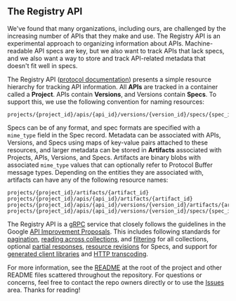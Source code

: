 ## The Registry API

We've found that many organizations, including ours, are challenged by the increasing number of APIs that they make and use. The Registry API is an experimental approach to organizing information about APIs. Machine-readable API specs are key, but we also want to track APIs that lack specs, and we also want a way to store and track API-related metadata that doesn't fit well in specs.

The Registry API ([protocol documentation](/registry/api.html)) presents a simple resource hierarchy for tracking API information. All **APIs** are tracked in a container called a **Project**. APIs contain **Versions**, and Versions contain **Specs**. To support this, we use the following convention for naming resources:

```
projects/{project_id}/apis/{api_id}/versions/{version_id}/specs/{spec_id}
```

Specs can be of any format, and spec formats are specified with a `mime_type` field in the Spec record. Metadata can be associated with APIs,
Versions, and Specs using maps of key-value pairs attached to these resources, and larger metadata can be stored in **Artifacts** associated
with Projects, APIs, Versions, and Specs. Artifacts are binary blobs with associated `mime_type` values that can optionally refer to Protocol
Buffer message types. Depending on the entities they are associated with, artifacts can have any of the following resource names:

```
projects/{project_id}/artifacts/{artifact_id}
projects/{project_id}/apis/{api_id}/artifacts/{artifact_id}
projects/{project_id}/apis/{api_id}/versions/{version_id}/artifacts/{artifact_id}
projects/{project_id}/apis/{api_id}/versions/{version_id}/specs/{spec_id}/artifacts/{artifact_id}
```

The Registry API is a [gRPC](https://grpc.io) service that closely follows the guidelines in the Google [API Improvement Proposals](https://aip.dev). This includes following standards for [pagination](https://google.aip.dev/158), [reading across collections](https://google.aip.dev/159), and [filtering](https://google.aip.dev/160) for all collections, optional [partial responses](https://google.aip.dev/157), [resource revisions](https://google.aip.dev/162) for Specs, and support for [generated client libraries](https://google.aip.dev/client-libraries/4210) and [HTTP transcoding](https://aip.dev/127).

For more information, see the [README](https://github.com/apigee/registry/blob/main/README.md) at the root of the project and other README files scattered throughout the repository. For questions or concerns, feel free to contact the repo owners directly or to use the [Issues](https://github.com/apigee/registry/issues) area. Thanks for reading! 
